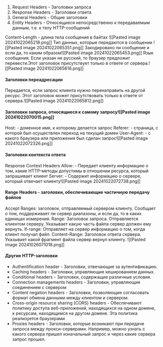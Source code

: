 1. Request Headers - Заголовки запроса
2. Response Headers - Заголовки ответа
3. General Headers - Общие заголовки
4. Entity Headers - Относящиеся непосредственно к передаваемым данным, т.е. к телу HTTP-сообщений

Content-Length - длина тела сообщения в байтах
![[Pasted image 20241022065218.png]]
Тип данных, которые передаются в сообщении
![[Pasted image 20241022065351.png]]
Закодировано ли сообщение и если да, то каким образом![[Pasted image 20241022065453.png]]
Язык сообщения. Если указан не русский, то браузер предложит перевести.Этот заголовок присутствует только в ответе от сервера.![[Pasted image 20241022065616.png]]

#### Заголовки переадресации
Передается, если запрос клиента нужно перенаправить на другой ресурс. Этот заголовок может присутствовать только в ответе от сервера.![[Pasted image 20241022065812.png]]

#### Заголовки запроса, относящиеся к самому запросу![[Pasted image 20241022070015.png]]
Host: - доменное имя, к которому делается запрос
Referer: - страница, с которой был осуществлен переход на текущий домен
User-Agent: - с какого браузера или приложения был сделан запрос![[Pasted image 20241022072326.png]]

#### Заголовки контекста ответа
Response Context Headers
Allow: - Передает клиенту информацию о том, какие HTTP-методы допустимы в отношении ресурса, который запрашивает клиент
Server: - Содержит информацию о сервере, который отвечает клиенту![[Pasted image 20241022072738.png]]

#### Range Headers - заголовки, обеспечивающие частичную передачу файлов
Accept Ranges: заголовок, отправляемый сервером клиенту. Сообщает о том, поддерживает ли сервер диапазоны, и если да, то в каких единицах измерения.
Range: Заголовок запроса. Отправляется клиентом серверу. Указывает какую часть файла сервер должен ему вернуть.
If-range: Отправляет на сервер информацию о том, когда клиент получал файл.
Content-Range: Заголовок ответа сервера. Указывает какой фрагмент файла сервер вернул клиенту.
![[Pasted image 20241026071018.png]]

#### Другие HTTP-заголовки
- Authentification header - Заголовки, отвечающие за аутентификацию.
- Caching headers - Заголовки, управляющие кешированием данных.
- Conditional headers - Заголовки, содержащие различные условия.
- Connection managements headers - Заголовки, управляющие соединением с сервером
- Content negation headers - Заголовки, позволяющие согласовать формат обмена данными между клиентом и сервером.
- Cross-origin resource sharing (CORS) headers - Обеспечивают политику доступа веб-приложений, находящихся на одном домене, к ресурсам, находящимся на другом домене. Эта политика реализуется браузерами
- Proxies headers - Заголовки, которые возникают при передаче запроса между прокси-серверами. Например, можно узнать с какого сервера пришел изначальный запрос и через какие сервера запрос прошел.


